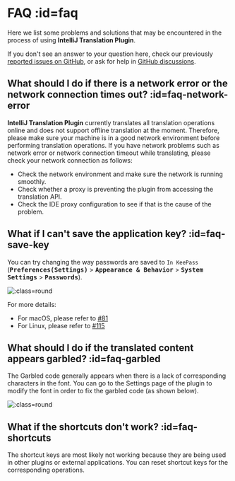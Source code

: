 # FAQ :id=faq

Here we list some problems and solutions that may be encountered in the process of using **IntelliJ Translation Plugin**.

If you don't see an answer to your question here, check our previously [reported issues on GitHub][gh:issues], or ask for help in [GitHub discussions][gh:discussions].

[gh:issues]: https://github.com/YiiGuxing/TranslationPlugin/issues
[gh:discussions]: https://github.com/YiiGuxing/TranslationPlugin/discussions


## What should I do if there is a network error or the network connection times out? :id=faq-network-error

**IntelliJ Translation Plugin** currently translates all translation operations online and does not support offline translation at the moment. Therefore, please make sure your machine is in a good network environment before performing translation operations. If you have network problems such as network error or network connection timeout while translating, please check your network connection as follows:
- Check the network environment and make sure the network is running smoothly.
- Check whether a proxy is preventing the plugin from accessing the translation API.
- Check the IDE proxy configuration to see if that is the cause of the problem.

## What if I can't save the application key? :id=faq-save-key

You can try changing the way passwords are saved to `In KeePass` (<kbd>**Preferences(Settings)**</kbd> > <kbd>**Appearance & Behavior**</kbd> > <kbd>**System Settings**</kbd> > <kbd>**Passwords**</kbd>). 

![](/img/ide_passwords.png ':class=round')

For more details:
- For macOS, please refer to [#81](https://github.com/YiiGuxing/TranslationPlugin/issues/81)
- For Linux, please refer to [#115](https://github.com/YiiGuxing/TranslationPlugin/issues/115)

## What should I do if the translated content appears garbled? :id=faq-garbled

The Garbled code generally appears when there is a lack of corresponding characters in the font. You can go to the Settings page of the plugin to modify the font in order to fix the garbled code (as shown below).

![](/img/settings_font.png ':class=round')

## What if the shortcuts don't work? :id=faq-shortcuts

The shortcut keys are most likely not working because they are being used in other plugins or external applications. You can reset shortcut keys for the corresponding operations.